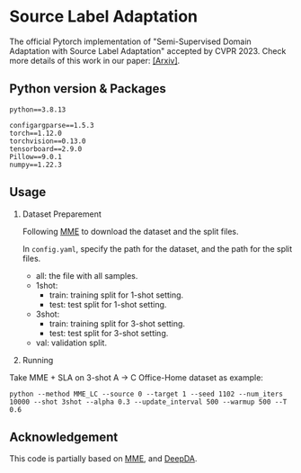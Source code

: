 # Source Label Adaptation
The official Pytorch implementation of "Semi-Supervised Domain Adaptation with Source Label Adaptation" accepted by CVPR 2023. Check more details of this work in our paper: [[Arxiv]](https://arxiv.org/abs/2302.02335).

## Python version & Packages

`python==3.8.13`

```
configargparse==1.5.3
torch==1.12.0
torchvision==0.13.0
tensorboard==2.9.0
Pillow==9.0.1
numpy==1.22.3
```

## Usage

1. Dataset Preparement
    
    Following [MME](https://github.com/VisionLearningGroup/SSDA_MME) to download the dataset and the split files.

    In `config.yaml`, specify the path for the dataset, and the path for the split files.
    - all: the file with all samples.
    - 1shot:
        - train: training split for 1-shot setting.
        - test: test split for 1-shot setting.
    - 3shot:
        - train: training split for 3-shot setting.
        - test: test split for 3-shot setting.
    - val: validation split.

2. Running

Take MME + SLA on 3-shot A -> C Office-Home dataset as example:

```
python --method MME_LC --source 0 --target 1 --seed 1102 --num_iters 10000 --shot 3shot --alpha 0.3 --update_interval 500 --warmup 500 --T 0.6
```

## Acknowledgement

This code is partially based on [MME](https://github.com/VisionLearningGroup/SSDA_MME), and [DeepDA](https://github.com/jindongwang/transferlearning/tree/master/code/DeepDA).
